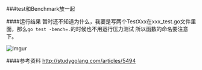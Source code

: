 ###test和Benchmark放一起

####运行结果
暂时还不知道为什么，我要是写两个TestXxx在xxx_test.go文件里面，那么`go test -bench=.`的时候也不用运行压力测试
所以函数的命名要注意下。

![Imgur](http://i.imgur.com/p0ZuoiX.png)

####参考资料
http://studygolang.com/articles/5494